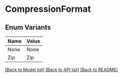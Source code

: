 # CompressionFormat

## Enum Variants

| Name | Value |
|---- | -----|
| None | None |
| Zip | Zip |


[[Back to Model list]](../README.md#documentation-for-models) [[Back to API list]](../README.md#documentation-for-api-endpoints) [[Back to README]](../README.md)


